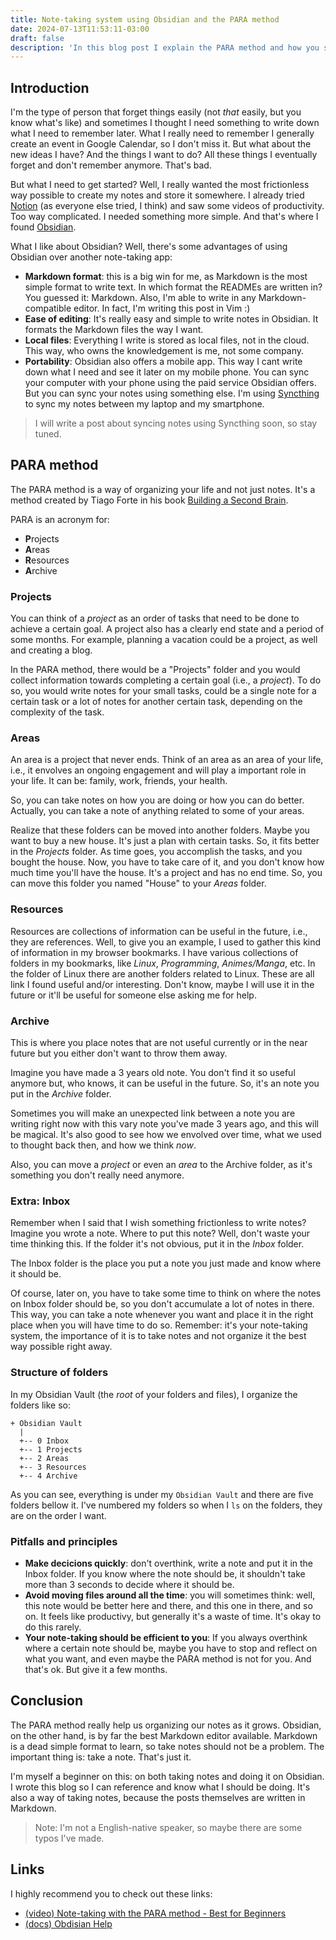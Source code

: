 ```yaml
---
title: Note-taking system using Obsidian and the PARA method
date: 2024-07-13T11:53:11-03:00
draft: false
description: 'In this blog post I explain the PARA method and how you should take notes using Obsidian'
---
```


## Introduction

I'm the type of person that forget things easily (not _that_ easily, but you
know what's like) and sometimes I thought I need something to write down what
I need to remember later. What I really need to remember I generally create an
event in Google Calendar, so I don't miss it. But what about the new ideas
I have? And the things I want to do? All these things I eventually forget and
don't remember anymore. That's bad.

But what I need to get started? Well, I really wanted the most frictionless way
possible to create my notes and store it somewhere. I already tried
[Notion](https://www.notion.so/) (as everyone else tried, I think) and saw some
videos of productivity. Too way complicated. I needed something more simple.
And that's where I found [Obsidian](https://obsidian.md/).

What I like about Obsidian? Well, there's some advantages of using Obsidian
over another note-taking app:

* **Markdown format**: this is a big win for me, as Markdown is the most simple
  format to write text. In which format the READMEs are written in? You guessed
  it: Markdown. Also, I'm able to write in any Markdown-compatible editor. In
  fact, I'm writing this post in Vim :)
* **Ease of editing**: It's really easy and simple to write notes in Obsidian.
  It formats the Markdown files the way I want.
* **Local files**: Everything I write is stored as local files, not in the
  cloud. This way, who owns the knowledgement is me, not some company.
* **Portability**: Obsidian also offers a mobile app. This way I cant write
  down what I need and see it later on my mobile phone. You can sync your
  computer with your phone using the paid service Obsidian offers. But you can
  sync your notes using something else. I'm using
  [Syncthing](https://docs.syncthing.net/intro/getting-started.html) to sync my
  notes between my laptop and my smartphone.

> I will write a post about syncing notes using Syncthing soon, so stay tuned.

## PARA method

The PARA method is a way of organizing your life and not just notes. It's
a method created by Tiago Forte in his book [Building a Second
Brain](https://a.co/d/cJWvCuL).

PARA is an acronym for:

* **P**rojects
* **A**reas
* **R**esources
* **A**rchive

### Projects

You can think of a _project_ as an order of tasks that need to be done to
achieve a certain goal. A project also has a clearly end state and a period of
some months. For example, planning a vacation could be a project, as well and
creating a blog.

In the PARA method, there would be a "Projects" folder and you would collect
information towards completing a certain goal (i.e., a _project_). To do so,
you would write notes for your small tasks, could be a single note for
a certain task or a lot of notes for another certain task, depending on the
complexity of the task.

### Areas

An area is a project that never ends. Think of an area as an area of your life,
i.e., it envolves an ongoing engagement and will play a important role in your
life. It can be: family, work, friends, your health.

So, you can take notes on how you are doing or how you can do better. Actually,
you can take a note of anything related to some of your areas.

Realize that these folders can be moved into another folders. Maybe you want to
buy a new house. It's just a plan with certain tasks. So, it fits better in the
_Projects_ folder. As time goes, you accomplish the tasks, and you bought the
house. Now, you have to take care of it, and you don't know how much time
you'll have the house. It's a project and has no end time. So, you can move
this folder you named "House" to your _Areas_ folder.

### Resources

Resources are collections of information can be useful in the future, i.e., they
are references. Well, to give you an example, I used to gather this kind of
information in my browser bookmarks. I have various collections of folders in
my bookmarks, like _Linux_, _Programming_, _Animes/Manga_, etc. In the folder
of Linux there are another folders related to Linux. These are all link I found
useful and/or interesting. Don't know, maybe I will use it in the future or
it'll be useful for someone else asking me for help.

### Archive

This is where you place notes that are not useful currently or in the near
future but you either don't want to throw them away.

Imagine you have made a 3 years old note. You don't find it so useful anymore
but, who knows, it can be useful in the future. So, it's an note you put in the
_Archive_ folder.

Sometimes you will make an unexpected link between a note you are writing
right now with this vary note you've made 3 years ago, and this will be
magical. It's also good to see how we envolved over time, what we used to
thought back then, and how we think _now_.

Also, you can move a _project_ or even an _area_ to the Archive folder, as it's
something you don't really need anymore.

### Extra: Inbox

Remember when I said that I wish something frictionless to write notes?
Imagine you wrote a note. Where to put this note? Well, don't waste your time thinking this.
If the folder it's not obvious, put it in the _Inbox_ folder.

The Inbox folder is the place you put a note you just made and know where it should be.

Of course, later on, you have to take some time to think on where the notes on
Inbox folder should be, so you don't accumulate a lot of notes in there. This
way, you can take a note whenever you want and place it in the right place when
you will have time to do so. Remember: it's your note-taking system, the
importance of it is to take notes and not organize it the best way possible
right away.

### Structure of folders

In my Obsidian Vault (the _root_ of your folders and files), I organize the folders like so:

```
+ Obsidian Vault
  |
  +-- 0 Inbox
  +-- 1 Projects
  +-- 2 Areas
  +-- 3 Resources
  +-- 4 Archive
```

As you can see, everything is under my `Obsidian Vault` and there are five folders bellow it.
I've numbered my folders so when I `ls` on the folders, they are on the order I want.

### Pitfalls and principles

- **Make decicions quickly**: don't overthink, write a note and put it in the
  Inbox folder. If you know where the note should be, it shouldn't take more
  than 3 seconds to decide where it should be.
- **Avoid moving files around all the time**: you will sometimes think: well,
  this note would be better here and there, and this one in there, and so on.
  It feels like productivy, but generally it's a waste of time. It's okay to do this rarely.
- **Your note-taking should be efficient to you**: If you always overthink
  where a certain note should be, maybe you have to stop and reflect on what you
  want, and even maybe the PARA method is not for you. And that's ok. But give
  it a few months.

## Conclusion

The PARA method really help us organizing our notes as it grows. Obsidian, on the other hand, is
by far the best Markdown editor available. Markdown is a dead simple format to learn, so take notes should
not be a problem. The important thing is: take a note. That's just it.

I'm myself a beginner on this: on both taking notes and doing it on Obsidian.
I wrote this blog so I can reference and know what I should be doing.
It's also a way of taking notes, because the posts themselves are written in Markdown.

> Note: I'm not a English-native speaker, so maybe there are some typos I've made.

## Links

I highly recommend you to check out these links:

- [(video) Note-taking with the PARA method - Best for Beginners](https://youtu.be/oxUVn37-Igk?si=S0kjK8jslyoLRLJk)
- [(docs) Obdisian Help](https://help.obsidian.md/Home)
